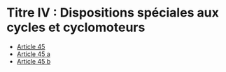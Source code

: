 # Titre IV : Dispositions spéciales aux cycles et cyclomoteurs

- [Article 45](article-45.md)
- [Article 45 a](article-45-a.md)
- [Article 45 b](article-45-b.md)
